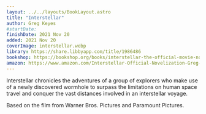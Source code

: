 ```yaml
---
layout: ../../layouts/BookLayout.astro
title: "Interstellar"
author: Greg Keyes
#startDate:
finishDate: 2021 Nov 20
added: 2021 Nov 20
coverImage: interstellar.webp
library: https://share.libbyapp.com/title/1986486
bookshop: https://bookshop.org/books/interstellar-the-official-movie-novelization/9781783293698
amazon: https://www.amazon.com/Interstellar-Official-Novelization-Greg-Keyes/dp/1783293691/
---
```


Interstellar chronicles the adventures of a group of explorers who make use of a newly discovered wormhole to surpass the limitations on human space travel and conquer the vast distances involved in an interstellar voyage.

Based on the film from Warner Bros. Pictures and Paramount Pictures.  
